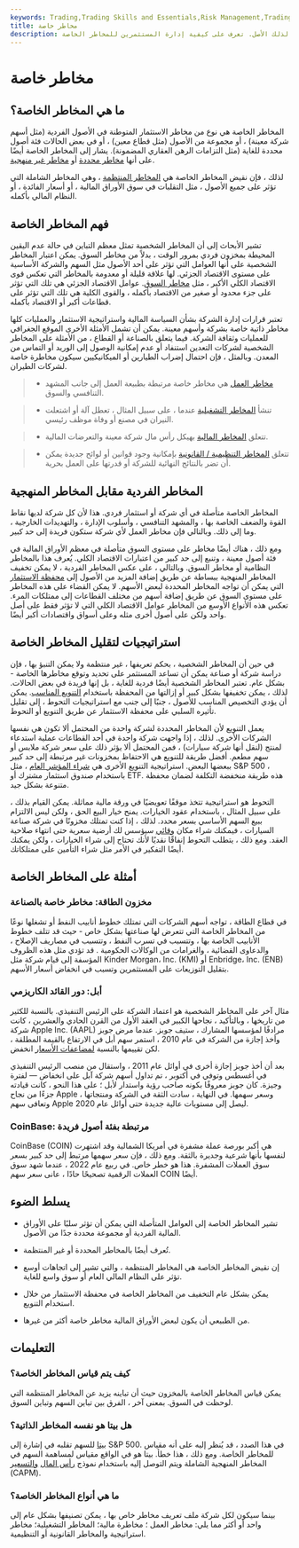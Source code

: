 ```yaml
---
keywords: Trading,Trading Skills and Essentials,Risk Management,Trading Skills
title: مخاطر خاصة
description: المخاطر الخاصة هي المخاطر الكامنة في الأصول أو مجموعة الأصول بسبب الصفات المحددة لذلك الأصل. تعرف على كيفية إدارة المستثمرين للمخاطر الخاصة.
---
```


# مخاطر خاصة
## ما هي المخاطر الخاصة؟

المخاطر الخاصة هي نوع من مخاطر الاستثمار المتوطنة في الأصول الفردية (مثل أسهم شركة معينة) ، أو مجموعة من الأصول (مثل قطاع معين) ، أو في بعض الحالات فئة أصول محددة للغاية (مثل التزامات الرهن العقاري المضمونة). يشار إلى المخاطر الخاصة أيضًا على أنها [مخاطر محددة](/specificrisk) أو [مخاطر غير منهجية](/unsystematicrisk).

لذلك ، فإن نقيض المخاطر الخاصة هي [المخاطر المنتظمة](/systematicrisk) ، وهي المخاطر الشاملة التي تؤثر على جميع الأصول ، مثل التقلبات في سوق الأوراق المالية ، أو أسعار الفائدة ، أو النظام المالي بأكمله.

## فهم المخاطر الخاصة

تشير الأبحاث إلى أن المخاطر الشخصية تمثل معظم التباين في حالة عدم اليقين المحيطة بمخزون فردي بمرور الوقت ، بدلاً من مخاطر السوق. يمكن اعتبار المخاطر الشخصية على أنها العوامل التي تؤثر على أحد الأصول مثل السهم والشركة الأساسية على مستوى الاقتصاد الجزئي. لها علاقة قليلة أو معدومة بالمخاطر التي تعكس قوى الاقتصاد الكلي الأكبر ، مثل [مخاطر السوق](/diversification). عوامل الاقتصاد الجزئي هي تلك التي تؤثر على جزء محدود أو صغير من الاقتصاد بأكمله ، والقوى الكلية هي تلك التي تؤثر على قطاعات أكبر أو الاقتصاد بأكمله.

تعتبر قرارات إدارة الشركة بشأن السياسة المالية واستراتيجية الاستثمار والعمليات كلها مخاطر ذاتية خاصة بشركة وأسهم معينة. يمكن أن تشمل الأمثلة الأخرى الموقع الجغرافي للعمليات وثقافة الشركة. فيما يتعلق بالصناعة أو القطاع ، من الأمثلة على المخاطر الشخصية لشركات التعدين استنفاد أو عدم إمكانية الوصول إلى الوريد أو التماس من المعدن. وبالمثل ، فإن احتمال إضراب الطيارين أو الميكانيكيين سيكون مخاطرة خاصة لشركات الطيران.

> - [مخاطر العمل](/businessrisk) هي مخاطر خاصة مرتبطة بطبيعة العمل إلى جانب المشهد التنافسي والسوق.

> - تنشأ [المخاطر التشغيلية](/operational_risk) عندما ، على سبيل المثال ، تعطل آلة أو اشتعلت النيران في مصنع أو وفاة موظف رئيسي.

> - تتعلق [المخاطر المالية](/financialrisk) بهيكل رأس مال شركة معينة والتعرضات المالية.

> - تتعلق [المخاطر التنظيمية / القانونية](/regulatory_risk) بإمكانية وجود قوانين أو لوائح جديدة يمكن أن تضر بالنتائج النهائية للشركة أو قدرتها على العمل بحرية.

>

>

>

>

>

## المخاطر الفردية مقابل المخاطر المنهجية

المخاطر الخاصة متأصلة في أي شركة أو استثمار فردي. هذا لأن كل شركة لديها نقاط القوة والضعف الخاصة بها ، والمشهد التنافسي ، وأسلوب الإدارة ، والتهديدات الخارجية ، وما إلى ذلك. وبالتالي فإن مخاطر العمل لأي شركة ستكون فريدة إلى حد كبير.

ومع ذلك ، هناك أيضًا مخاطر على مستوى السوق متأصلة في معظم الأوراق المالية في فئة أصول معينة ، وتنبع إلى حد كبير من اعتبارات الاقتصاد الكلي. يُعرف هذا بالمخاطر النظامية أو مخاطر السوق. وبالتالي ، على عكس المخاطر الفردية ، لا يمكن تخفيف المخاطر المنهجية ببساطة عن طريق إضافة المزيد من الأصول إلى [محفظة الاستثمار](/portfolio-investment) التي يمكن أن تواجه المخاطر المحددة لبعض الأسهم. لا يمكن القضاء على هذه المخاطر على مستوى السوق عن طريق إضافة أسهم من مختلف القطاعات إلى ممتلكات المرء. تعكس هذه الأنواع الأوسع من المخاطر عوامل الاقتصاد الكلي التي لا تؤثر فقط على أصل واحد ولكن على أصول أخرى مثله وعلى أسواق واقتصادات أكبر أيضًا.

## استراتيجيات لتقليل المخاطر الخاصة

في حين أن المخاطر الشخصية ، بحكم تعريفها ، غير منتظمة ولا يمكن التنبؤ بها ، فإن دراسة شركة أو صناعة يمكن أن تساعد المستثمر على تحديد وتوقع مخاطرها الخاصة - بشكل عام. تعتبر المخاطر الشخصية أيضًا فردية للغاية ، بل إنها فريدة في بعض الحالات. لذلك ، يمكن تخفيفها بشكل كبير أو إزالتها من المحفظة باستخدام [التنويع المناسب](/unsystematicrisk). يمكن أن يؤدي التخصيص المناسب للأصول ، جنبًا إلى جنب مع استراتيجيات التحوط ، إلى تقليل تأثيره السلبي على محفظة الاستثمار عن طريق التنويع أو التحوط.

يعمل التنويع لأن المخاطر المحددة لشركة واحدة من المحتمل ألا تكون هي نفسها الشركات الأخرى. لذلك ، إذا واجهت شركة واحدة في أحد القطاعات عملية استدعاء لمنتج (لنقل أنها شركة سيارات) ، فمن المحتمل ألا يؤثر ذلك على سعر شركة ملابس أو سهم مطعم. أفضل طريقة للتنويع هي الاحتفاظ بمخزونات غير مرتبطة إلى حد كبير ببعضها البعض. استراتيجية التنويع الأخرى هي [شراء المؤشر العام](/indexing) ، مثل S&P 500 ، باستخدام صندوق استثمار مشترك أو ETF. هذه طريقة منخفضة التكلفة لضمان محفظة متنوعة بشكل جيد.

التحوط هو استراتيجية تتخذ موقفًا تعويضيًا في ورقة مالية مماثلة. يمكن القيام بذلك ، على سبيل المثال ، باستخدام عقود الخيارات. يمنح خيار البيع الحق ، ولكن ليس الالتزام ببيع السهم الأساسي بسعر محدد. لذلك ، إذا كنت تمتلك مخزونًا في شركة صناعة السيارات ، فيمكنك شراء مكان [وقائي](/protective-put) سيؤسس لك أرضية سعرية حتى انتهاء صلاحية العقد. ومع ذلك ، يتطلب التحوط إنفاقًا نقديًا لأنك تحتاج إلى شراء الخيارات ، ولكن يمكنك أيضًا التفكير في الأمر مثل شراء التأمين على ممتلكاتك.

## أمثلة على المخاطر الخاصة

### مخزون الطاقة: مخاطر خاصة بالصناعة

في قطاع الطاقة ، تواجه أسهم الشركات التي تمتلك خطوط أنابيب النفط أو تشغلها نوعًا من المخاطر الخاصة التي تتعرض لها صناعتها بشكل خاص - حيث قد تتلف خطوط الأنابيب الخاصة بها ، وتتسبب في تسرب النفط ، وتتسبب في مصاريف الإصلاح ، والدعاوى القضائية ، والغرامات من الوكالات الحكومية . قد تؤدي مثل هذه الظروف المؤسفة إلى قيام شركة مثل Kinder Morgan، Inc. (KMI) أو Enbridge، Inc. (ENB) بتقليل التوزيعات على المستثمرين وتسبب في انخفاض أسعار الأسهم.

### أبل: دور القائد الكاريزمي

مثال آخر على المخاطر الشخصية هو اعتماد الشركة على الرئيس التنفيذي. بالنسبة للكثير من تاريخها ، وبالتأكيد ، نجاحها الكبير في العقد الأول من القرن الحادي والعشرين ، كانت شركة Apple Inc. (AAPL) مرادفًا لمؤسسها المشارك ، ستيف جوبز. عندما مرض جوبز وأخذ إجازة من الشركة في عام 2010 ، استمر سهم أبل في الارتفاع بالقيمة المطلقة ، لكن تقييمها بالنسبة [لمضاعفات الأسعار](/pricemultiples) انخفض.

بعد أن أخذ جوبز إجازة أخرى في أوائل عام 2011 ، واستقال من منصب الرئيس التنفيذي في أغسطس وتوفي في أكتوبر ، تم تداول أسهم شركة آبل على انخفاض — لفترة وجيزة. كان جوبز معروفًا بكونه صاحب رؤية واستدار لأبل ؛ على هذا النحو ، كانت قيادته جزءًا من نجاح Apple وسعر سهمها. في النهاية ، سادت الثقة في الشركة ومنتجاتها ، وتعافى سهم Apple ليصل إلى مستويات عالية جديدة حتى أوائل عام 2020.

### CoinBase: مرتبطة بفئة أصول فريدة

CoinBase (COIN) هي أكبر بورصة عملة مشفرة في أمريكا الشمالية وقد اشتهرت لنفسها بأنها شرعية وجديرة بالثقة. ومع ذلك ، فإن سعر سهمها مرتبط إلى حد كبير بسعر سوق العملات المشفرة. هذا هو خطر خاص. في ربيع عام 2022 ، عندما شهد سوق العملات الرقمية تصحيحًا حادًا ، عانى سعر سهم COIN أيضًا.

## يسلط الضوء

- تشير المخاطر الخاصة إلى العوامل المتأصلة التي يمكن أن تؤثر سلبًا على الأوراق المالية الفردية أو مجموعة محددة جدًا من الأصول.

- تُعرف أيضًا بالمخاطر المحددة أو غير المنتظمة.

- إن نقيض المخاطر الخاصة هي المخاطر المنتظمة ، والتي تشير إلى اتجاهات أوسع تؤثر على النظام المالي العام أو سوق واسع للغاية.

- يمكن بشكل عام التخفيف من المخاطر الخاصة في محفظة الاستثمار من خلال استخدام التنويع.

- من الطبيعي أن يكون لبعض الأوراق المالية مخاطر خاصة أكثر من غيرها.

## التعليمات

### كيف يتم قياس المخاطر الخاصة؟

يمكن قياس المخاطر الخاصة بالمخزون حيث أن تباينه يزيد عن المخاطر المنتظمة التي لوحظت في السوق. بمعنى آخر ، الفرق بين تباين السهم وتباين السوق.

### هل بيتا هو نفسه المخاطر الذاتية؟

[بيتا](/beta) للسهم تقلبه في إشارة إلى S&P 500. في هذا الصدد ، قد يُنظر إليه على أنه مقياس للمخاطر الخاصة. ومع ذلك ، هذا خطأ. بيتا هو في الواقع مقياس لمساهمة السهم في المخاطر المنهجية الشاملة ويتم التوصل إليه باستخدام نموذج [رأس المال](/capm) [والتسعير](/capm) (CAPM).

### ما هي أنواع المخاطر الخاصة؟

بينما سيكون لكل شركة ملف تعريف مخاطر خاص بها ، يمكن تصنيفها بشكل عام إلى واحد أو أكثر مما يلي: مخاطر العمل ؛ مخاطرة مالية؛ المخاطر التشغيلية؛ مخاطر استراتيجية والمخاطر القانونية أو التنظيمية.


